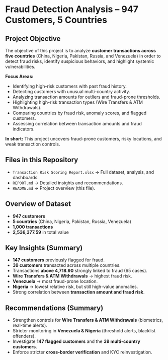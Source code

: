 # Fraud Detection Analysis – 947 Customers, 5 Countries  

## Project Objective  
The objective of this project is to analyze **customer transactions across five countries** (China, Nigeria, Pakistan, Russia, and Venezuela) in order to detect fraud risks, identify suspicious behaviors, and highlight systemic vulnerabilities.  

**Focus Areas:**  
- Identifying high-risk customers with past fraud history.  
- Detecting customers with unusual multi-country activity.  
- Analyzing transaction amounts for outliers and fraud-prone thresholds.  
- Highlighting high-risk transaction types (Wire Transfers & ATM Withdrawals).  
- Comparing countries by fraud risk, anomaly scores, and flagged customers.  
- Assessing correlation between transaction amounts and fraud indicators.  

**In short:** This project uncovers fraud-prone customers, risky locations, and weak transaction controls.  

## Files in this Repository  
- `Transaction Risk Scoring Report.xlsx` → Full dataset, analysis, and dashboards.  
- `REPORT.md` → Detailed insights and recommendations.  
- `README.md` → Project overview (this file).  

## Overview of Dataset  
- **947 customers**  
- **5 countries** (China, Nigeria, Pakistan, Russia, Venezuela)  
- **1,000 transactions**  
- **2,536,377.59** in total value  

## Key Insights (Summary)  
- **147 customers** previously flagged for fraud.  
- **39 customers** transacted across multiple countries.  
- Transactions **above 4,718.90** strongly linked to fraud (65 cases).  
- **Wire Transfers & ATM Withdrawals** → highest fraud risk.  
- **Venezuela** → most fraud-prone location.  
- **Nigeria** → lowest relative risk, but still high-value anomalies.  
- Strong correlation between **transaction amount and fraud risk**.  

## Recommendations (Summary)  
- Strengthen controls for **Wire Transfers & ATM Withdrawals** (biometrics, real-time alerts).  
- Stricter monitoring in **Venezuela & Nigeria** (threshold alerts, blacklist offenders).  
- Investigate **147 flagged customers** and the **39 multi-country customers**.  
- Enforce stricter **cross-border verification** and KYC reinvestigation.
